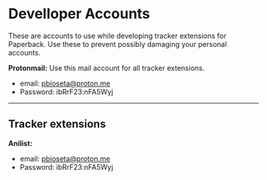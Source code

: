 # Develloper Accounts

These are accounts to use while developing tracker extensions for Paperback. Use these to prevent possibly damaging your personal accounts.

**Protonmail:** Use this mail account for all tracker extensions.

- email: pbioseta@proton.me
- Password: ibRrF23:nFA5Wyj

---

## Tracker extensions

**Anilist:**

- email: pbioseta@proton.me
- Password: ibRrF23:nFA5Wyj
